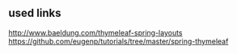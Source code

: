 

## used links

http://www.baeldung.com/thymeleaf-spring-layouts
https://github.com/eugenp/tutorials/tree/master/spring-thymeleaf
